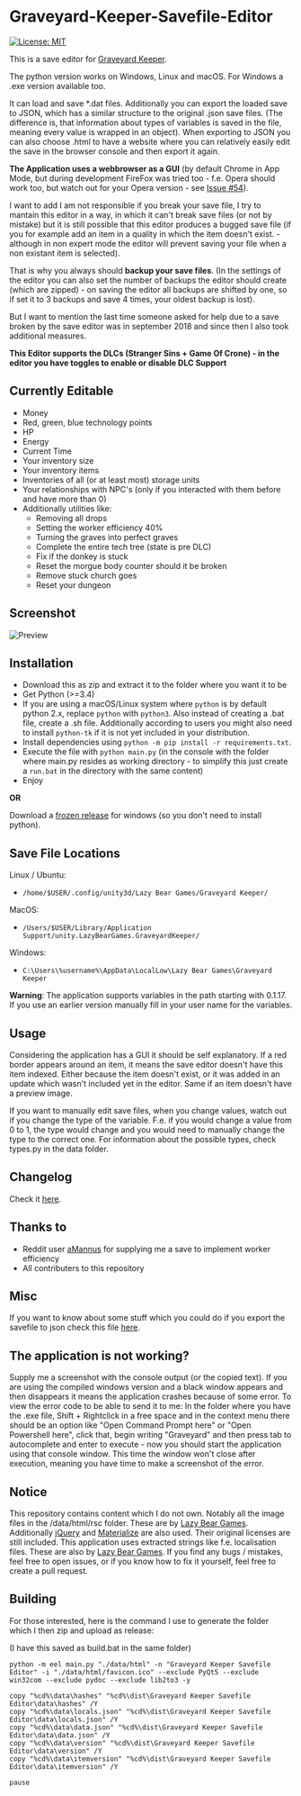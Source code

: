 Graveyard-Keeper-Savefile-Editor
================================
[![License: MIT](https://img.shields.io/badge/License-MIT-yellow.svg)](https://opensource.org/licenses/MIT)

This is a save editor for [Graveyard Keeper](https://store.steampowered.com/app/599140/Graveyard_Keeper/).

The python version works on Windows, Linux and macOS.
For Windows a .exe version available too.

It can load and save *.dat files.
Additionally you can export the loaded save to JSON, which has a similar structure to the original .json save files.
(The difference is, that information about types of variables is saved in the file, meaning every value is wrapped in an object).
When exporting to JSON you can also choose .html to have a website where you can relatively easily edit the save in the browser console and then export it again.

**The Application uses a webbrowser as a GUI** (by default Chrome in App Mode, but during development FireFox was tried too - f.e. Opera should work too, but watch out for your Opera version - see [Issue #54](https://github.com/NetroScript/Graveyard-Keeper-Savefile-Editor/issues/54)).

I want to add I am not responsible if you break your save file, I try to mantain this editor in a way, in which it can't break save files (or not by mistake) but it is still possible that this editor produces a bugged save file (if you for example add an item in a quality in which the item doesn't exist. - although in non expert mode the editor will prevent saving your file when a non existant item is selected).

That is why you always should **backup your save files**. (In the settings of the editor you can also set the number of backups the editor should create (which are zipped) - on saving the editor all backups are shifted by one, so if set it to 3 backups and save 4 times, your oldest backup is lost).

But I want to mention the last time someone asked for help due to a save broken by the save editor was in september 2018 and since then I also took additional measures.

**This Editor supports the DLCs (Stranger Sins + Game Of Crone) - in the editor you have toggles to enable or disable DLC Support**

## Currently Editable

* Money
* Red, green, blue technology points
* HP
* Energy
* Current Time
* Your inventory size
* Your inventory items
* Inventories of all (or at least most) storage units
* Your relationships with NPC's (only if you interacted with them before and have more than 0)
* Additionally utilities like:
  * Removing all drops
  * Setting the worker efficiency 40%
  * Turning the graves into perfect graves
  * Complete the entire tech tree (state is pre DLC)
  * Fix if the donkey is stuck
  * Reset the morgue body counter should it be broken
  * Remove stuck church goes
  * Reset your dungeon

## Screenshot

![Preview](https://i.imgur.com/XZdmo3Z.png)

## Installation

* Download this as zip and extract it to the folder where you want it to be
* Get Python (>=3.4)
* If you are using a macOS/Linux system where `python` is by default python 2.x, replace `python` with `python3`. Also instead of creating a .bat file, create a .sh file. Additionally according to users you might also need to install `python-tk` if it is not yet included in your distribution.
* Install dependencies using `python -m pip install -r requirements.txt`.
* Execute the file with `python main.py` (in the console with the folder where main.py resides as working directory - to simplify this just create a `run.bat` in the directory with the same content)
* Enjoy

**OR**

Download a [frozen release](https://github.com/NetroScript/Graveyard-Keeper-Savefile-Editor/releases) for windows (so you don't need to install python).

## Save File Locations

Linux / Ubuntu:

* `/home/$USER/.config/unity3d/Lazy Bear Games/Graveyard Keeper/`

MacOS:

* `/Users/$USER/Library/Application Support/unity.LazyBearGames.GraveyardKeeper/`

Windows:

* `C:\Users\%username%\AppData\LocalLow\Lazy Bear Games\Graveyard Keeper`


**Warning**: 
The application supports variables in the path starting with 0.1.17. If you use an earlier version manually fill in your user name for the variables. 

## Usage

Considering the application has a GUI it should be self explanatory.
If a red border appears around an item, it means the save editor doesn't have this item indexed. Either because the item doesn't exist, or it was added in an update which wasn't included yet in the editor.
Same if an item doesn't have a preview image.

If you want to manually edit save files, when you change values, watch out if you change the type of the variable. F.e. if you would change a value from 0 to 1, the type would change and you would need to manually change the type to the correct one.
For information about the possible types, check types.py in the data folder.


## Changelog

Check it [here](https://github.com/NetroScript/Graveyard-Keeper-Savefile-Editor/blob/master/changelog.md).


## Thanks to

* Reddit user [aMannus](https://www.reddit.com/user/aMannus) for supplying me a save to implement worker efficiency
* All contributers to this repository

## Misc

If you want to know about some stuff which you could do if you export the savefile to json check this file [here](https://github.com/NetroScript/Graveyard-Keeper-Savefile-Editor/blob/master/saves.md).


## The application is not working?

Supply me a screenshot with the console output (or the copied text).
If you are using the compiled windows version and a black window appears and then disappears it means the application crashes because of some error.
To view the error code to be able to send it to me:
In the folder where you have the .exe file, Shift + Rightclick in a free space and in the context menu there should be an option like "Open Command Prompt here" or "Open Powershell here", click that, begin writing "Graveyard" and then press tab to autocomplete and enter to execute - now you should start the application using that console window. This time the window won't close after execution, meaning you have time to make a screenshot of the error.

## Notice

This repository contains content which I do not own.
Notably all the image files in the /data/html/rsc folder. These are by [Lazy Bear Games](http://lazybeargames.com/).
Additionally [jQuery](https://jquery.com/) and [Materialize](https://materializecss.com/) are also used. Their original licenses are still included.
This application uses extracted strings like f.e. localisation files. These are also by [Lazy Bear Games](http://lazybeargames.com/).
If you find any bugs / mistakes, feel free to open issues, or if you know how to fix it yourself, feel free to create a pull request.

## Building

For those interested, here is the command I use to generate the folder which I then zip and upload as release:

(I have this saved as build.bat in the same folder)

```batch
python -m eel main.py "./data/html" -n "Graveyard Keeper Savefile Editor" -i "./data/html/favicon.ico" --exclude PyQt5 --exclude win32com --exclude pydoc --exclude lib2to3 -y

copy "%cd%\data\hashes" "%cd%\dist\Graveyard Keeper Savefile Editor\data\hashes" /Y
copy "%cd%\data\locals.json" "%cd%\dist\Graveyard Keeper Savefile Editor\data\locals.json" /Y
copy "%cd%\data\data.json" "%cd%\dist\Graveyard Keeper Savefile Editor\data\data.json" /Y
copy "%cd%\data\version" "%cd%\dist\Graveyard Keeper Savefile Editor\data\version" /Y
copy "%cd%\data\itemversion" "%cd%\dist\Graveyard Keeper Savefile Editor\data\itemversion" /Y

pause
```

